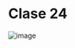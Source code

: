 # Clase 24
![image](https://user-images.githubusercontent.com/84553507/223925289-c17b03ae-9b8a-4c5b-82fc-d5b1683daab4.png)
